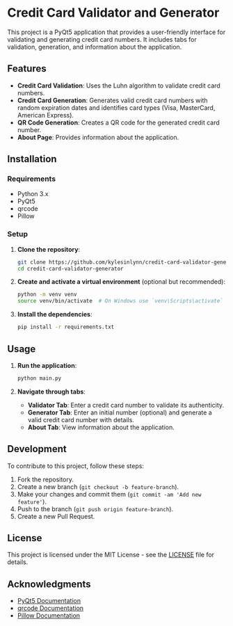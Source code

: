 # Credit Card Validator and Generator

This project is a PyQt5 application that provides a user-friendly interface for validating and generating credit card numbers. It includes tabs for validation, generation, and information about the application.

## Features

- **Credit Card Validation**: Uses the Luhn algorithm to validate credit card numbers.
- **Credit Card Generation**: Generates valid credit card numbers with random expiration dates and identifies card types (Visa, MasterCard, American Express).
- **QR Code Generation**: Creates a QR code for the generated credit card number.
- **About Page**: Provides information about the application.

## Installation

### Requirements

- Python 3.x
- PyQt5
- qrcode
- Pillow

### Setup

1. **Clone the repository**:

   ```sh
   git clone https://github.com/kylesinlynn/credit-card-validator-generator.git
   cd credit-card-validator-generator
   ```

2. **Create and activate a virtual environment** (optional but recommended):

   ```sh
   python -m venv venv
   source venv/bin/activate  # On Windows use `venv\Scripts\activate`
   ```

3. **Install the dependencies**:

   ```sh
   pip install -r requirements.txt
   ```

## Usage

1. **Run the application**:

   ```sh
   python main.py
   ```

2. **Navigate through tabs**:
   - **Validator Tab**: Enter a credit card number to validate its authenticity.
   - **Generator Tab**: Enter an initial number (optional) and generate a valid credit card number with details.
   - **About Tab**: View information about the application.

## Development

To contribute to this project, follow these steps:

1. Fork the repository.
2. Create a new branch (`git checkout -b feature-branch`).
3. Make your changes and commit them (`git commit -am 'Add new feature'`).
4. Push to the branch (`git push origin feature-branch`).
5. Create a new Pull Request.

## License

This project is licensed under the MIT License - see the [LICENSE](LICENSE) file for details.

## Acknowledgments

- [PyQt5 Documentation](https://www.riverbankcomputing.com/static/Docs/PyQt5/)
- [qrcode Documentation](https://pypi.org/project/qrcode/)
- [Pillow Documentation](https://pillow.readthedocs.io/)
